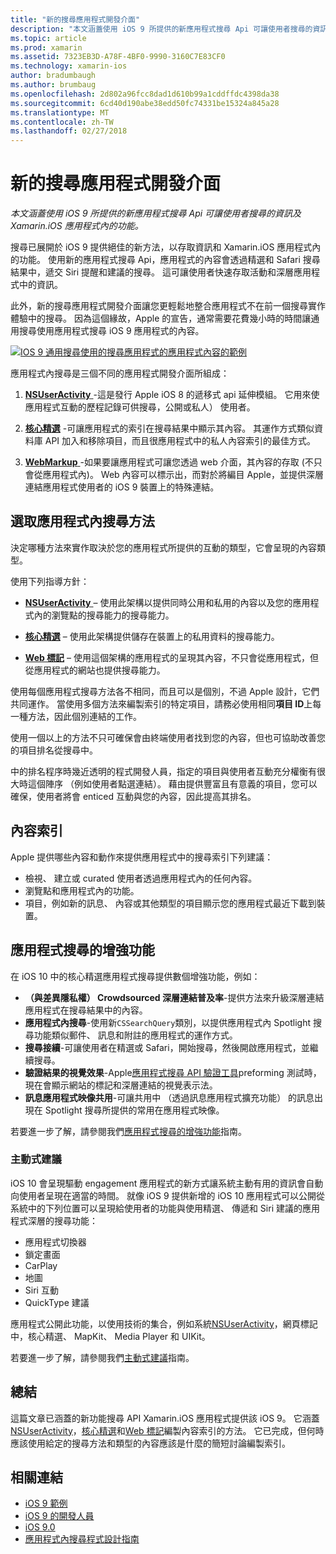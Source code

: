 ```yaml
---
title: "新的搜尋應用程式開發介面"
description: "本文涵蓋使用 iOS 9 所提供的新應用程式搜尋 Api 可讓使用者搜尋的資訊及 Xamarin.iOS 應用程式內的功能。"
ms.topic: article
ms.prod: xamarin
ms.assetid: 7323EB3D-A78F-4BF0-9990-3160C7E83CF0
ms.technology: xamarin-ios
author: bradumbaugh
ms.author: brumbaug
ms.openlocfilehash: 2d802a96fcc8dad1d610b99a1cddffdc4398da38
ms.sourcegitcommit: 6cd40d190abe38edd50fc74331be15324a845a28
ms.translationtype: MT
ms.contentlocale: zh-TW
ms.lasthandoff: 02/27/2018
---
```

# <a name="new-search-apis"></a>新的搜尋應用程式開發介面

_本文涵蓋使用 iOS 9 所提供的新應用程式搜尋 Api 可讓使用者搜尋的資訊及 Xamarin.iOS 應用程式內的功能。_

搜尋已展開於 iOS 9 提供絕佳的新方法，以存取資訊和 Xamarin.iOS 應用程式內的功能。 使用新的應用程式搜尋 Api，應用程式的內容會透過精選和 Safari 搜尋結果中，遞交 Siri 提醒和建議的搜尋。 這可讓使用者快速存取活動和深層應用程式中的資訊。

此外，新的搜尋應用程式開發介面讓您更輕鬆地整合應用程式不在前一個搜尋實作體驗中的搜尋。 因為這個緣故，Apple 的宣告，通常需要花費幾小時的時間讓通用搜尋使用應用程式搜尋 iOS 9 應用程式的內容。

[ ![](images/intro01.png "IOS 9 通用搜尋使用的搜尋應用程式的應用程式內容的範例")](images/intro01.png)

應用程式內搜尋是三個不同的應用程式開發介面所組成：

1. [**NSUserActivity** ](nsuseractivity.md) -這是發行 Apple iOS 8 的遞移式 api 延伸模組。 它用來使應用程式互動的歷程記錄可供搜尋，公開或私人） 使用者。

2. [**核心精選**](corespotlight.md) -可讓應用程式的索引在搜尋結果中顯示其內容。 其運作方式類似資料庫 API 加入和移除項目，而且很應用程式中的私人內容索引的最佳方式。

3. [**WebMarkup** ](web-markup.md) -如果要讓應用程式可讓您透過 web 介面，其內容的存取 (不只會從應用程式內)。 Web 內容可以標示出，而對於將編目 Apple，並提供深層連結應用程式使用者的 iOS 9 裝置上的特殊連結。

## <a name="selecting-an-app-search-approach"></a>選取應用程式內搜尋方法

決定哪種方法來實作取決於您的應用程式所提供的互動的類型，它會呈現的內容類型。

使用下列指導方針：

- [**NSUserActivity** ](nsuseractivity.md) – 使用此架構以提供同時公用和私用的內容以及您的應用程式內的瀏覽點的搜尋能力的搜尋能力。

- [**核心精選**](corespotlight.md) – 使用此架構提供儲存在裝置上的私用資料的搜尋能力。

- [**Web 標記**](web-markup.md) – 使用這個架構的應用程式的呈現其內容，不只會從應用程式，但從應用程式的網站也提供搜尋能力。

使用每個應用程式搜尋方法各不相同，而且可以是個別，不過 Apple 設計，它們共同運作。 當使用多個方法來編製索引的特定項目，請務必使用相同**項目 ID**上每一種方法，因此個別連結的工作。

使用一個以上的方法不只可確保會由終端使用者找到您的內容，但也可協助改善您的項目排名從搜尋中。

中的排名程序時幾近透明的程式開發人員，指定的項目與使用者互動充分權衡有很大時這個陣序 （例如使用者點選連結）。
藉由提供豐富且有意義的項目，您可以確保，使用者將會 enticed 互動與您的內容，因此提高其排名。

## <a name="what-content-to-index"></a>內容索引

Apple 提供哪些內容和動作來提供應用程式中的搜尋索引下列建議：

 - 檢視、 建立或 curated 使用者透過應用程式內的任何內容。
 - 瀏覽點和應用程式內的功能。
 - 項目，例如新的訊息、 內容或其他類型的項目顯示您的應用程式最近下載到裝置。

## <a name="app-search-enhancements"></a>應用程式搜尋的增強功能

在 iOS 10 中的核心精選應用程式搜尋提供數個增強功能，例如：

- **（與差異隱私權） Crowdsourced 深層連結普及率**-提供方法來升級深層連結應用程式在搜尋結果中的內容。
- **應用程式內搜尋**-使用新`CSSearchQuery`類別，以提供應用程式內 Spotlight 搜尋功能類似郵件、 訊息和附註的應用程式的運作方式。
- **搜尋接續**-可讓使用者在精選或 Safari，開始搜尋，然後開啟應用程式，並繼續搜尋。
- **驗證結果的視覺效果**-Apple[應用程式搜尋 API 驗證工具](https://search.developer.apple.com/appsearch-validation-tool)preforming 測試時，現在會顯示網站的標記和深層連結的視覺表示法。
- **訊息應用程式映像共用**-可讓共用中 （透過訊息應用程式擴充功能） 的訊息出現在 Spotlight 搜尋所提供的常用在應用程式映像。

若要進一步了解，請參閱我們[應用程式搜尋的增強功能](~/ios/platform/search/app-search-enhancements.md)指南。

### <a name="proactive-suggestions"></a>主動式建議

iOS 10 會呈現驅動 engagement 應用程式的新方式讓系統主動有用的資訊會自動向使用者呈現在適當的時間。 就像 iOS 9 提供新增的 iOS 10 應用程式可以公開從系統中的下列位置可以呈現給使用者的功能與使用精選、 傳遞和 Siri 建議的應用程式深層的搜尋功能：

- 應用程式切換器
- 鎖定畫面
- CarPlay
- 地圖
- Siri 互動
- QuickType 建議 

應用程式公開此功能，以使用技術的集合，例如系統[NSUserActivity](https://developer.xamarin.com/api/type/Foundation.NSUserActivity/)，網頁標記中，核心精選、 MapKit、 Media Player 和 UIKit。

若要進一步了解，請參閱我們[主動式建議](~/ios/platform/search/proactive-suggestions.md)指南。

## <a name="summary"></a>總結

這篇文章已涵蓋的新功能搜尋 API Xamarin.iOS 應用程式提供該 iOS 9。 它涵蓋[NSUserActivity](nsuseractivity.md)，[核心精選](corespotlight.md)和[Web 標記](web-markup.md)編製內容索引的方法。 它已完成，但何時應該使用給定的搜尋方法和類型的內容應該是什麼的簡短討論編製索引。



## <a name="related-links"></a>相關連結

- [iOS 9 範例](https://developer.xamarin.com/samples/ios/iOS9/)
- [iOS 9 的開發人員](https://developer.apple.com/ios/pre-release/)
- [iOS 9.0](https://developer.apple.com/library/prerelease/ios/releasenotes/General/WhatsNewIniOS/Articles/iOS9.html)
- [應用程式內搜尋程式設計指南](https://developer.apple.com/library/prerelease/ios/documentation/General/Conceptual/AppSearch/index.html#//apple_ref/doc/uid/TP40016308)
